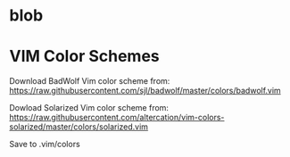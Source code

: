 # blob

# VIM Color Schemes
Download BadWolf Vim color scheme from:
https://raw.githubusercontent.com/sjl/badwolf/master/colors/badwolf.vim

Dowload Solarized Vim color scheme from:
https://raw.githubusercontent.com/altercation/vim-colors-solarized/master/colors/solarized.vim

Save to .vim/colors
